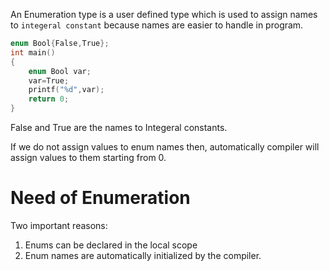 An Enumeration type is a user defined type which is used to assign names to `integeral constant` because names are easier to handle in  program.

```c
enum Bool{False,True};
int main()
{
    enum Bool var;
    var=True;
    printf("%d",var);
    return 0;
}
```

False and True are the names to Integeral constants.

If we do not assign values to enum names then, automatically compiler will assign values to them starting from 0.


# Need of Enumeration
Two important reasons:
1) Enums can be declared in the local scope
2) Enum names are automatically initialized by the compiler.